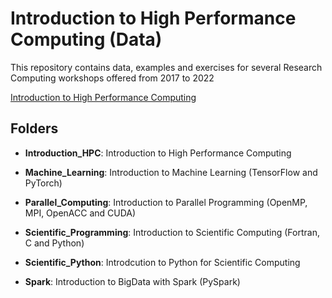 # Introduction to High Performance Computing (Data)

This repository contains data, examples and exercises for several 
Research Computing workshops offered from 2017 to 2022

[Introduction to High Performance Computing](https://wvuhpc.github.io/Introduction-HPC/)

## Folders

  * **Introduction_HPC**: Introduction to High Performance Computing

  * **Machine_Learning**: Introduction to Machine Learning (TensorFlow and PyTorch)

  * **Parallel_Computing**: Introduction to Parallel Programming (OpenMP, MPI, OpenACC and CUDA)

  * **Scientific_Programming**: Introduction to Scientific Computing (Fortran, C and Python)

  * **Scientific_Python**: Introdcution to Python for Scientific Computing

  * **Spark**: Introduction to BigData with Spark (PySpark)

